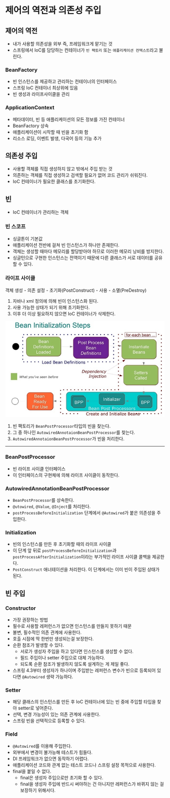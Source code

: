 # 제어의 역전과 의존성 주입
## 제어의 역전

- 내가 사용할 의존성을 외부 즉, 프레임워크게 맡기는 것
- 스프링에서 IoC를 담당하는 컨테이너가 `빈 팩토리` 또는 `애플리케이션 컨텍스트`라고 불린다.

### BeanFactory

- 빈 인스턴스를 제공하고 관리하는 컨테이너의 인터페이스
- 스프링 IoC 컨테이너 최상위에 있음
- 빈 생성과 라이프사이클을 관리

### ApplicationContext

- 메타데이터, 빈 등 애플리케이션의 모든 정보를 가진 컨테이너
- BeanFactory 상속
- 애플리케이션이 시작할 때 빈을 초기화 함
- 리소스 로딩, 이벤트 발생, 다국어 등의 기능 추가

## 의존성 주입

- 사용할 객체를 직접 생성하지 않고 밖에서 주입 받는 것
- 의존하는 객체를 직접 생성하고 검색할 필요가 없어 코드 관리가 쉬워진다.
- IoC 컨테이너가 필요한 클래스를 초기화한다.

## 빈

- IoC 컨테이너가 관리하는 객체

### 빈 스코프

- 싱글톤이 기본값
- 애플리케이션 전반에 걸쳐 빈 인스턴스가 하나만 존재한다.
- 객체는 생성할 때마다 메모리를 할당받아야 하므로 이러한 메모리 낭비를 방지한다.
- 싱글턴으로 구현한 인스턴스는 전역이기 때문에 다른 클래스가 서로 데이터를 공유할 수 있다.

### 라이프 사이클

객체 생성 - 의존 설정 - 초기화(PostConstruct) - 사용 - 소멸(PreDestroy)

1. 자바나 xml 정의에 의해 빈이 인스턴스화 된다.
2. 사용 가능한 상태가 되기 위해 초기화한다.
3. 이후 더 이상 필요하지 않으면 IoC 컨테이너가 삭제한다.

![](../../.gitbook/assets/interview/spring/bean_life_cycle.png)

1. 빈 팩토리가 `BeanPostProcessor`타입의 빈을 찾는다.
2. 그 중 하나인 `AutowiredAnnotaionBeanPostProcessor`를 찾는다.
3. `AutowiredAnnotaionBeanPostProcessor`가 빈을 처리한다.

---

### BeanPostProcessor

- 빈 라이프 사이클 인터페이스
- 이 인터페이스의 구현체에 의해 라이프 사이클이 동작한다.

### AutowiredAnnotationBeanPostProcessor

- `BeanPostProcessor`를 상속한다.
- `@utowired`, `@Value`, `@Inject`를 처리한다.
- `postProcessBeforeInitialization` 단계에서 `@Autowired`가 붙은 의존성을 주입한다.

### Initialization

- 빈의 인스턴스를 만든 후 초기화할 때의 라이프 사이클
- 이 단계 앞 뒤로 `postProcessBeforeInitialization`과 `postProcessAfterInitialization`이라는 부가적인 라이프 사이클 콜백을 제공한다.
- `PostConstruct` 애너테이션을 처리한다. 이 단계에서는 이미 빈이 주입된 상태가 된다.

## 빈 주입
### Constructor

- 가장 권장하는 방법
- 필수로 사용할 레퍼런스가 없으면 인스턴스를 만들지 못하기 때문
- 불변, 필수적인 의존 관계에 사용한다.
- 호출 시점에 딱 한번만 생성되는걸 보장한다.
- 순환 참조가 발생할 수 있다.
    - 서로가 생성자 주입을 하고 있다면 인스턴스를 생성할 수 없다.
    - 필드 주입이나 setter 주입으로 대체 가능하다.
    - 되도록 순환 참조가 발생하지 않도록 설계하는 게 제일 좋다.
- 스프링 4.3부터 생성자가 하나이며 주입받는 레퍼런스 변수가 빈으로 등록되어 있다면 `@Autowired` 생략 가능하다.

### Setter

- 해당 클래스의 인스턴스를 만든 후 IoC 컨테이너에 있는 빈 중에 주입할 타입을 찾아 setter로 넣어준다.
- 선택, 변경 가능성이 있는 의존 관계에 사용한다.
- 스프링 빈을 선택적으로 등록할 수 있다.

### Field

- `@Autowired`를 이용해 주입한다.
- 외부에서 변경이 불가능해 테스트가 힘들다.
- DI 프레임워크가 없으면 동작하기 어렵다.
- 애플리케이션 코드와 관계 없는 테스트 코드나 스프링 설정 목적으로 사용한다.
- final을 붙일 수 없다.
    - final은 생성자 주입으로만 초기화 할 수 있다.
    - final을 생성자 주입에 반드시 써야하는 건 아니지만 레퍼런스가 바뀌지 않는 걸 보장하기 위해서다.
    
